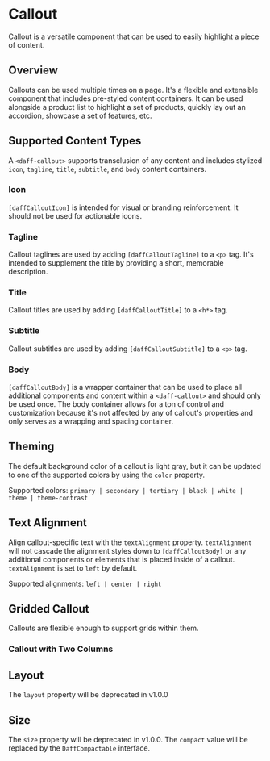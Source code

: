 # Callout
Callout is a versatile component that can be used to easily highlight a piece of content.

## Overview
Callouts can be used multiple times on a page. It's a flexible and extensible component that includes pre-styled content containers. It can be used alongside a product list to highlight a set of products, quickly lay out an accordion, showcase a set of features, etc.

## Supported Content Types
A `<daff-callout>` supports transclusion of any content and includes stylized `icon`, `tagline`, `title`, `subtitle`, and `body` content containers.

### Icon
`[daffCalloutIcon]` is intended for visual or branding reinforcement. It should not be used for actionable icons.

### Tagline
Callout taglines are used by adding `[daffCalloutTagline]` to a `<p>` tag. It's intended to supplement the title by providing a short, memorable description.

### Title
Callout titles are used by adding `[daffCalloutTitle]` to a `<h*>` tag.

### Subtitle
Callout subtitles are used by adding `[daffCalloutSubtitle]` to a `<p>` tag.

### Body
`[daffCalloutBody]` is a wrapper container that can be used to place all additional components and content within a `<daff-callout>` and should only be used once. The body container allows for a ton of control and customization because it's not affected by any of callout's properties and only serves as a wrapping and spacing container.

## Theming
The default background color of a callout is light gray, but it can be updated to one of the supported colors by using the `color` property.

Supported colors: `primary | secondary | tertiary | black | white | theme | theme-contrast`

<design-land-example-viewer-container example="callout-theming"></design-land-example-viewer-container>

## Text Alignment
Align callout-specific text with the `textAlignment` property. `textAlignment` will not cascade the alignment styles down to `[daffCalloutBody]` or any additional components or elements that is placed inside of a callout. `textAlignment` is set to `left` by default.

Supported alignments: `left | center | right`

<design-land-example-viewer-container example="callout-text-alignment"></design-land-example-viewer-container>

## Gridded Callout
Callouts are flexible enough to support grids within them.

### Callout with Two Columns
<design-land-example-viewer-container example="callout-with-grid"></design-land-example-viewer-container>

## Layout
The `layout` property will be deprecated in v1.0.0

## Size
The `size` property will be deprecated in v1.0.0. The `compact` value will be replaced by the `DaffCompactable` interface.
